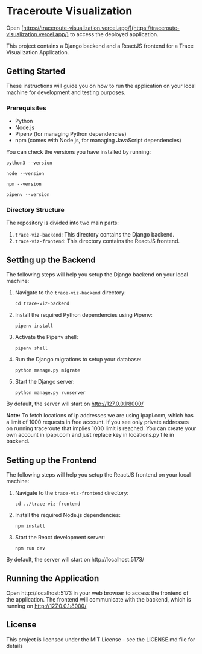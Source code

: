 # Traceroute Visualization
Open [https://traceroute-visualization.vercel.app/](https://traceroute-visualization.vercel.app/) to access the deployed application.


This project contains a Django backend and a ReactJS frontend for a Trace Visualization Application.

## Getting Started

These instructions will guide you on how to run the application on your local machine for development and testing purposes.

### Prerequisites

- Python
- Node.js
- Pipenv (for managing Python dependencies)
- npm (comes with Node.js, for managing JavaScript dependencies)

You can check the versions you have installed by running:

`python3 --version`

`node --version`

`npm --version`

`pipenv --version`

### Directory Structure

The repository is divided into two main parts:

1. `trace-viz-backend`: This directory contains the Django backend.
2. `trace-viz-frontend`: This directory contains the ReactJS frontend.

## Setting up the Backend

The following steps will help you setup the Django backend on your local machine:

1. Navigate to the `trace-viz-backend` directory:

    `cd trace-viz-backend`

2. Install the required Python dependencies using Pipenv:

    `pipenv install`

3. Activate the Pipenv shell:

    `pipenv shell`

4. Run the Django migrations to setup your database:

    `python manage.py migrate`

5. Start the Django server:

    `python manage.py runserver`

By default, the server will start on http://127.0.0.1:8000/

**Note:** To fetch locations of ip addresses we are using ipapi.com, which has a limit of 1000 requests in free account. If you see only private addresses on running traceroute that implies 1000 limit is reached. You can create your own account in ipapi.com and just replace key in locations.py file in backend.

## Setting up the Frontend

The following steps will help you setup the ReactJS frontend on your local machine:

1. Navigate to the `trace-viz-frontend` directory:

    `cd ../trace-viz-frontend`

2. Install the required Node.js dependencies:

    `npm install`

3. Start the React development server:

    `npm run dev`

By default, the server will start on http://localhost:5173/

## Running the Application

Open http://localhost:5173 in your web browser to access the frontend of the application. The frontend will communicate with the backend, which is running on http://127.0.0.1:8000/


## License

This project is licensed under the MIT License - see the LICENSE.md file for details
